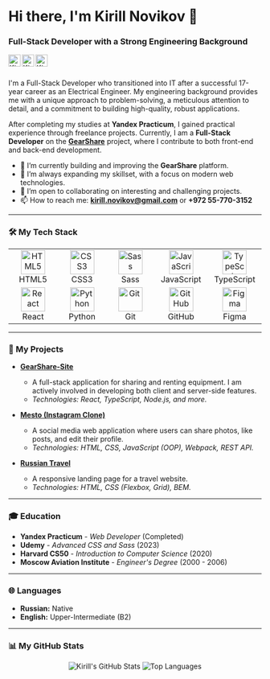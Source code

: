 # Hi there, I'm Kirill Novikov 👋

### Full-Stack Developer with a Strong Engineering Background

<a href="https://www.linkedin.com/in/kirill-novikov-312b73163/">
  <img align="left" alt="Kirill Novikov | LinkedIn" width="24px" src="https://cdn.jsdelivr.net/npm/simple-icons@v3/icons/linkedin.svg" />
</a>
<a href="https://t.me/Kerbasi">
  <img align="left" alt="Kirill Novikov | Telegram" width="24px" src="https://cdn.jsdelivr.net/npm/simple-icons@v3/icons/telegram.svg" />
</a>
<a href="mailto:kirill.novikov@gmail.com">
  <img align="left" alt="Kirill Novikov | Email" width="24px" src="https://cdn.jsdelivr.net/npm/simple-icons@v3/icons/gmail.svg" />
</a>
<br />
<br />

I'm a Full-Stack Developer who transitioned into IT after a successful 17-year career as an Electrical Engineer. My engineering background provides me with a unique approach to problem-solving, a meticulous attention to detail, and a commitment to building high-quality, robust applications.

After completing my studies at **Yandex Practicum**, I gained practical experience through freelance projects. Currently, I am a **Full-Stack Developer** on the **[GearShare](https://github.com/DanielVihorev/GearShare-Site)** project, where I contribute to both front-end and back-end development.

- 🔭 I’m currently building and improving the **GearShare** platform.
- 🌱 I’m always expanding my skillset, with a focus on modern web technologies.
- 👯 I’m open to collaborating on interesting and challenging projects.
- 📫 How to reach me: **kirill.novikov@gmail.com** or **+972 55-770-3152**

---

### 🛠️ My Tech Stack

<table>
  <tr>
    <td align="center" width="96">
      <a href="#-my-tech-stack">
        <img src="https://cdn.jsdelivr.net/npm/simple-icons@v3/icons/html5.svg" alt="HTML5" width="48" height="48" />
      </a>
      <br>HTML5
    </td>
    <td align="center" width="96">
      <a href="#-my-tech-stack">
        <img src="https://cdn.jsdelivr.net/npm/simple-icons@v3/icons/css3.svg" alt="CSS3" width="48" height="48" />
      </a>
      <br>CSS3
    </td>
    <td align="center" width="96">
      <a href="#-my-tech-stack">
        <img src="https://cdn.jsdelivr.net/npm/simple-icons@v3/icons/sass.svg" alt="Sass" width="48" height="48" />
      </a>
      <br>Sass
    </td>
    <td align="center" width="96">
      <a href="#-my-tech-stack">
        <img src="https://cdn.jsdelivr.net/npm/simple-icons@v3/icons/javascript.svg" alt="JavaScript" width="48" height="48" />
      </a>
      <br>JavaScript
    </td>
     <td align="center" width="96">
      <a href="#-my-tech-stack">
        <img src="https://cdn.jsdelivr.net/npm/simple-icons@v3/icons/typescript.svg" alt="TypeScript" width="48" height="48" />
      </a>
      <br>TypeScript
    </td>
  </tr>
  <tr>
    <td align="center" width="96">
      <a href="#-my-tech-stack">
        <img src="https://cdn.jsdelivr.net/npm/simple-icons@v3/icons/react.svg" alt="React" width="48" height="48" />
      </a>
      <br>React
    </td>
    <td align="center" width="96">
      <a href="#-my-tech-stack">
        <img src="https://cdn.jsdelivr.net/npm/simple-icons@v3/icons/python.svg" alt="Python" width="48" height="48" />
      </a>
      <br>Python
    </td>
    <td align="center" width="96">
      <a href="#-my-tech-stack">
        <img src="https://cdn.jsdelivr.net/npm/simple-icons@v3/icons/git.svg" alt="Git" width="48" height="48" />
      </a>
      <br>Git
    </td>
    <td align="center" width="96">
      <a href="#-my-tech-stack">
        <img src="https://cdn.jsdelivr.net/npm/simple-icons@v3/icons/github.svg" alt="GitHub" width="48" height="48" />
      </a>
      <br>GitHub
    </td>
     <td align="center" width="96">
      <a href="#-my-tech-stack">
        <img src="https://cdn.jsdelivr.net/npm/simple-icons@v3/icons/figma.svg" alt="Figma" width="48" height="48" />
      </a>
      <br>Figma
    </td>
  </tr>
</table>

---

### 🚀 My Projects

- **[GearShare-Site](https://github.com/DanielVihorev/GearShare-Site)**
  - A full-stack application for sharing and renting equipment. I am actively involved in developing both client and server-side features.
  - _Technologies: React, TypeScript, Node.js, and more._

- **[Mesto (Instagram Clone)](https://github.com/kerbasi/mesto)**
  - A social media web application where users can share photos, like posts, and edit their profile.
  - _Technologies: HTML, CSS, JavaScript (OOP), Webpack, REST API._

- **[Russian Travel](https://github.com/kerbasi/russian-travel)**
  - A responsive landing page for a travel website.
  - _Technologies: HTML, CSS (Flexbox, Grid), BEM._

---

### 🎓 Education

- **Yandex Practicum** - *Web Developer* (Completed)
- **Udemy** - *Advanced CSS and Sass* (2023)
- **Harvard CS50** - *Introduction to Computer Science* (2020)
- **Moscow Aviation Institute** - *Engineer's Degree* (2000 - 2006)

---

### 🌐 Languages

- **Russian:** Native
- **English:** Upper-Intermediate (B2)

---

### 📊 My GitHub Stats

<p align="center">
  <img src="https://github-readme-stats.vercel.app/api?username=kerbasi&show_icons=true&theme=radical" alt="Kirill's GitHub Stats" />
  <img src="https://github-readme-stats.vercel.app/api/top-langs/?username=kerbasi&layout=compact&theme=radical" alt="Top Languages" />
</p>
